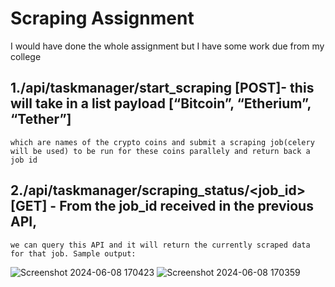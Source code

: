 # Scraping Assignment

I would have done the whole assignment but I have some work due from my college

## 1./api/taskmanager/start_scraping [POST]-  this will take in a list payload [“Bitcoin”, “Etherium”, “Tether”] 
    which are names of the crypto coins and submit a scraping job(celery will be used) to be run for these coins parallely and return back a job id

## 2./api/taskmanager/scraping_status/<job_id> [GET] - From the job_id received in the previous API,
    we can query this API and it will return the currently scraped data for that job. Sample output:

  ![Screenshot 2024-06-08 170423](https://github.com/Yshprajapti18/CrytpoScraper/assets/128960060/ac5c1d19-19e1-4f3a-938e-7476ad7e3853)
  ![Screenshot 2024-06-08 170359](https://github.com/Yshprajapti18/CrytpoScraper/assets/128960060/99a95e07-2596-4ecd-8758-6d3d9ccfb109)

